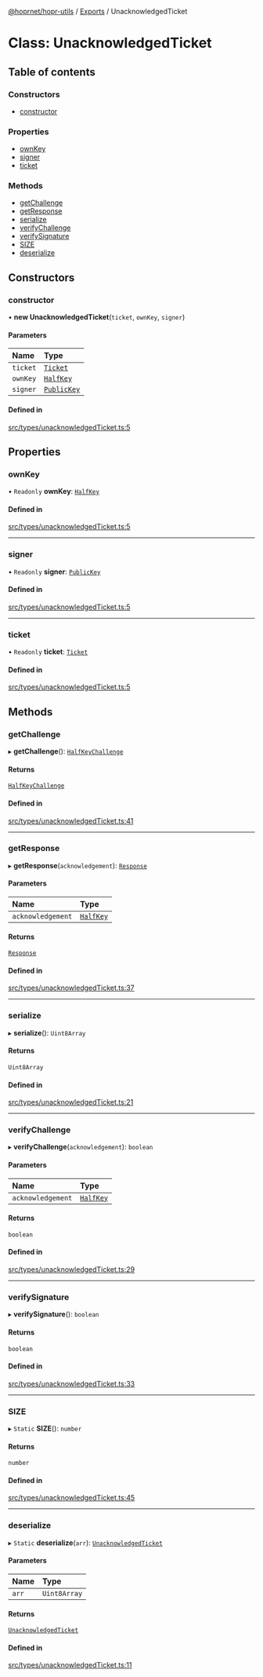 [@hoprnet/hopr-utils](../README.md) / [Exports](../modules.md) / UnacknowledgedTicket

# Class: UnacknowledgedTicket

## Table of contents

### Constructors

- [constructor](UnacknowledgedTicket.md#constructor)

### Properties

- [ownKey](UnacknowledgedTicket.md#ownkey)
- [signer](UnacknowledgedTicket.md#signer)
- [ticket](UnacknowledgedTicket.md#ticket)

### Methods

- [getChallenge](UnacknowledgedTicket.md#getchallenge)
- [getResponse](UnacknowledgedTicket.md#getresponse)
- [serialize](UnacknowledgedTicket.md#serialize)
- [verifyChallenge](UnacknowledgedTicket.md#verifychallenge)
- [verifySignature](UnacknowledgedTicket.md#verifysignature)
- [SIZE](UnacknowledgedTicket.md#size)
- [deserialize](UnacknowledgedTicket.md#deserialize)

## Constructors

### constructor

• **new UnacknowledgedTicket**(`ticket`, `ownKey`, `signer`)

#### Parameters

| Name | Type |
| :------ | :------ |
| `ticket` | [`Ticket`](Ticket.md) |
| `ownKey` | [`HalfKey`](HalfKey.md) |
| `signer` | [`PublicKey`](PublicKey.md) |

#### Defined in

[src/types/unacknowledgedTicket.ts:5](https://github.com/hoprnet/hoprnet/blob/master/packages/utils/src/types/unacknowledgedTicket.ts#L5)

## Properties

### ownKey

• `Readonly` **ownKey**: [`HalfKey`](HalfKey.md)

#### Defined in

[src/types/unacknowledgedTicket.ts:5](https://github.com/hoprnet/hoprnet/blob/master/packages/utils/src/types/unacknowledgedTicket.ts#L5)

___

### signer

• `Readonly` **signer**: [`PublicKey`](PublicKey.md)

#### Defined in

[src/types/unacknowledgedTicket.ts:5](https://github.com/hoprnet/hoprnet/blob/master/packages/utils/src/types/unacknowledgedTicket.ts#L5)

___

### ticket

• `Readonly` **ticket**: [`Ticket`](Ticket.md)

#### Defined in

[src/types/unacknowledgedTicket.ts:5](https://github.com/hoprnet/hoprnet/blob/master/packages/utils/src/types/unacknowledgedTicket.ts#L5)

## Methods

### getChallenge

▸ **getChallenge**(): [`HalfKeyChallenge`](HalfKeyChallenge.md)

#### Returns

[`HalfKeyChallenge`](HalfKeyChallenge.md)

#### Defined in

[src/types/unacknowledgedTicket.ts:41](https://github.com/hoprnet/hoprnet/blob/master/packages/utils/src/types/unacknowledgedTicket.ts#L41)

___

### getResponse

▸ **getResponse**(`acknowledgement`): [`Response`](Response.md)

#### Parameters

| Name | Type |
| :------ | :------ |
| `acknowledgement` | [`HalfKey`](HalfKey.md) |

#### Returns

[`Response`](Response.md)

#### Defined in

[src/types/unacknowledgedTicket.ts:37](https://github.com/hoprnet/hoprnet/blob/master/packages/utils/src/types/unacknowledgedTicket.ts#L37)

___

### serialize

▸ **serialize**(): `Uint8Array`

#### Returns

`Uint8Array`

#### Defined in

[src/types/unacknowledgedTicket.ts:21](https://github.com/hoprnet/hoprnet/blob/master/packages/utils/src/types/unacknowledgedTicket.ts#L21)

___

### verifyChallenge

▸ **verifyChallenge**(`acknowledgement`): `boolean`

#### Parameters

| Name | Type |
| :------ | :------ |
| `acknowledgement` | [`HalfKey`](HalfKey.md) |

#### Returns

`boolean`

#### Defined in

[src/types/unacknowledgedTicket.ts:29](https://github.com/hoprnet/hoprnet/blob/master/packages/utils/src/types/unacknowledgedTicket.ts#L29)

___

### verifySignature

▸ **verifySignature**(): `boolean`

#### Returns

`boolean`

#### Defined in

[src/types/unacknowledgedTicket.ts:33](https://github.com/hoprnet/hoprnet/blob/master/packages/utils/src/types/unacknowledgedTicket.ts#L33)

___

### SIZE

▸ `Static` **SIZE**(): `number`

#### Returns

`number`

#### Defined in

[src/types/unacknowledgedTicket.ts:45](https://github.com/hoprnet/hoprnet/blob/master/packages/utils/src/types/unacknowledgedTicket.ts#L45)

___

### deserialize

▸ `Static` **deserialize**(`arr`): [`UnacknowledgedTicket`](UnacknowledgedTicket.md)

#### Parameters

| Name | Type |
| :------ | :------ |
| `arr` | `Uint8Array` |

#### Returns

[`UnacknowledgedTicket`](UnacknowledgedTicket.md)

#### Defined in

[src/types/unacknowledgedTicket.ts:11](https://github.com/hoprnet/hoprnet/blob/master/packages/utils/src/types/unacknowledgedTicket.ts#L11)
